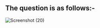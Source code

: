 
## The question is as follows:-

![Screenshot (20)](https://user-images.githubusercontent.com/44902363/77327423-39e78f00-6d41-11ea-816c-d2975e88abf8.png)
